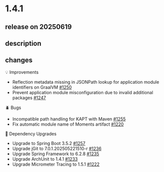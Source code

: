 # 1.4.1

## release on 20250619
## description
## changes
💡 Improvements

* Reflection metadata missing in JSONPath lookup for application module identifiers on GraalVM <a href="https://github.com/spring-projects/spring-modulith/issues/1250" data-hovercard-type="issue" data-hovercard-url="/spring-projects/spring-modulith/issues/1250/hovercard">#1250</a>
* Prevent application module misconfiguration due to invalid additional packages <a href="https://github.com/spring-projects/spring-modulith/issues/1247" data-hovercard-type="issue" data-hovercard-url="/spring-projects/spring-modulith/issues/1247/hovercard">#1247</a>

🪲 Bugs

* Incompatible path handling for KAPT with Maven <a href="https://github.com/spring-projects/spring-modulith/issues/1255" data-hovercard-type="issue" data-hovercard-url="/spring-projects/spring-modulith/issues/1255/hovercard">#1255</a>
* Fix automatic module name of Moments artifact <a href="https://github.com/spring-projects/spring-modulith/issues/1220" data-hovercard-type="issue" data-hovercard-url="/spring-projects/spring-modulith/issues/1220/hovercard">#1220</a>

🔨 Dependency Upgrades

* Upgrade to Spring Boot 3.5.2 <a href="https://github.com/spring-projects/spring-modulith/issues/1257" data-hovercard-type="issue" data-hovercard-url="/spring-projects/spring-modulith/issues/1257/hovercard">#1257</a>
* Upgrade jGit to 7.0.1.202505221510-r <a href="https://github.com/spring-projects/spring-modulith/issues/1236" data-hovercard-type="issue" data-hovercard-url="/spring-projects/spring-modulith/issues/1236/hovercard">#1236</a>
* Upgrade Spring Framework to 6.2.8 <a href="https://github.com/spring-projects/spring-modulith/issues/1235" data-hovercard-type="issue" data-hovercard-url="/spring-projects/spring-modulith/issues/1235/hovercard">#1235</a>
* Upgrade ArchUnit to 1.4.1 <a href="https://github.com/spring-projects/spring-modulith/issues/1233" data-hovercard-type="issue" data-hovercard-url="/spring-projects/spring-modulith/issues/1233/hovercard">#1233</a>
* Upgrade Micrometer Tracing to 1.5.1 <a href="https://github.com/spring-projects/spring-modulith/issues/1222" data-hovercard-type="issue" data-hovercard-url="/spring-projects/spring-modulith/issues/1222/hovercard">#1222</a>

